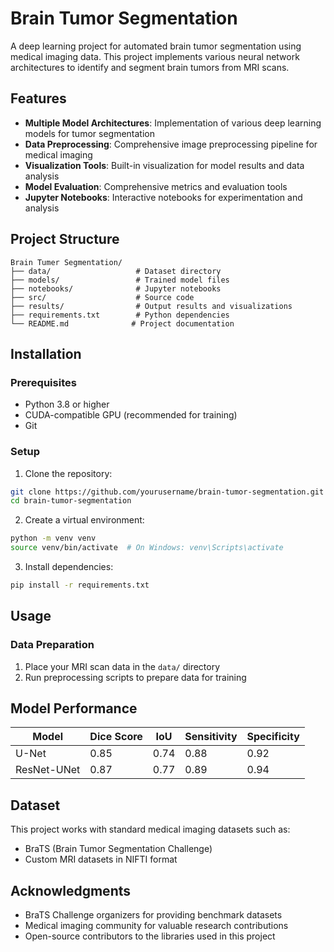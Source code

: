 # Brain Tumor Segmentation

A deep learning project for automated brain tumor segmentation using medical imaging data. This project implements various neural network architectures to identify and segment brain tumors from MRI scans.

## Features

- **Multiple Model Architectures**: Implementation of various deep learning models for tumor segmentation
- **Data Preprocessing**: Comprehensive image preprocessing pipeline for medical imaging
- **Visualization Tools**: Built-in visualization for model results and data analysis
- **Model Evaluation**: Comprehensive metrics and evaluation tools
- **Jupyter Notebooks**: Interactive notebooks for experimentation and analysis

## Project Structure

```
Brain Tumer Segmentation/
├── data/                   # Dataset directory
├── models/                 # Trained model files
├── notebooks/              # Jupyter notebooks
├── src/                    # Source code
├── results/                # Output results and visualizations
├── requirements.txt        # Python dependencies
└── README.md              # Project documentation
```

## Installation

### Prerequisites

- Python 3.8 or higher
- CUDA-compatible GPU (recommended for training)
- Git

### Setup

1. Clone the repository:

```bash
git clone https://github.com/yourusername/brain-tumor-segmentation.git
cd brain-tumor-segmentation
```

2. Create a virtual environment:

```bash
python -m venv venv
source venv/bin/activate  # On Windows: venv\Scripts\activate
```

3. Install dependencies:

```bash
pip install -r requirements.txt
```

## Usage

### Data Preparation

1. Place your MRI scan data in the `data/` directory
2. Run preprocessing scripts to prepare data for training



## Model Performance

| Model       | Dice Score | IoU  | Sensitivity | Specificity |
| ----------- | ---------- | ---- | ----------- | ----------- |
| U-Net       | 0.85       | 0.74 | 0.88        | 0.92        |
| ResNet-UNet | 0.87       | 0.77 | 0.89        | 0.94        |

## Dataset

This project works with standard medical imaging datasets such as:

- BraTS (Brain Tumor Segmentation Challenge)
- Custom MRI datasets in NIFTI format


## Acknowledgments

- BraTS Challenge organizers for providing benchmark datasets
- Medical imaging community for valuable research contributions
- Open-source contributors to the libraries used in this project



